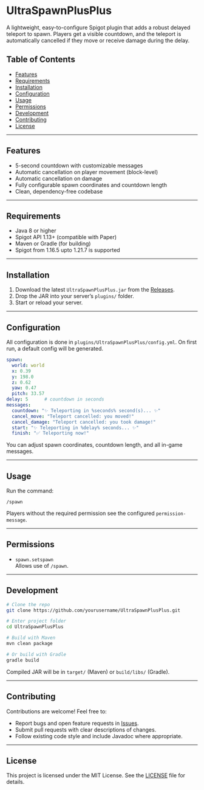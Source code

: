 # UltraSpawnPlusPlus

A lightweight, easy-to-configure Spigot plugin that adds a robust delayed teleport to spawn. Players get a visible countdown, and the teleport is automatically cancelled if they move or receive damage during the delay.

## Table of Contents

- [Features](#features)  
- [Requirements](#requirements)  
- [Installation](#installation)  
- [Configuration](#configuration)  
- [Usage](#usage)  
- [Permissions](#permissions)  
- [Development](#development)  
- [Contributing](#contributing)  
- [License](#license)  

---

## Features

- 5-second countdown with customizable messages  
- Automatic cancellation on player movement (block-level)  
- Automatic cancellation on damage  
- Fully configurable spawn coordinates and countdown length  
- Clean, dependency-free codebase  

---

## Requirements

- Java 8 or higher  
- Spigot API 1.13+ (compatible with Paper)  
- Maven or Gradle (for building)
- Spigot from 1.16.5 upto 1.21.7 is supported  

---

## Installation

1. Download the latest `UltraSpawnPlusPlus.jar` from the [Releases](https://github.com/yourusername/UltraSpawnPlusPlus/releases).  
2. Drop the JAR into your server’s `plugins/` folder.  
3. Start or reload your server.  

---

## Configuration

All configuration is done in `plugins/UltraSpawnPlusPlus/config.yml`. On first run, a default config will be generated.  

```yaml
spawn:
  world: world
  x: 0.39
  y: 198.0
  z: 0.62
  yaw: 0.47
  pitch: 33.57
delay: 5      # countdown in seconds
messages:
  countdown: "✨ Teleporting in %seconds% second(s)... ✨"
  cancel_move: "Teleport cancelled: you moved!"
  cancel_damage: "Teleport cancelled: you took damage!"
  start: "✨ Teleporting in %delay% seconds... ✨"
  finish: "✅ Teleporting now!"
```

You can adjust spawn coordinates, countdown length, and all in-game messages.

---

## Usage

Run the command:  
```
/spawn
```

Players without the required permission see the configured `permission-message`.

---

## Permissions

- `spawn.setspawn`  
  Allows use of `/spawn`.  

---

## Development

```bash
# Clone the repo
git clone https://github.com/yourusername/UltraSpawnPlusPlus.git

# Enter project folder
cd UltraSpawnPlusPlus

# Build with Maven
mvn clean package

# Or build with Gradle
gradle build
```

Compiled JAR will be in `target/` (Maven) or `build/libs/` (Gradle).

---

## Contributing

Contributions are welcome! Feel free to:

- Report bugs and open feature requests in [Issues](https://github.com/yourusername/UltraSpawnPlusPlus/issues).  
- Submit pull requests with clear descriptions of changes.  
- Follow existing code style and include Javadoc where appropriate.  

---

## License

This project is licensed under the MIT License. See the [LICENSE](LICENSE) file for details.
